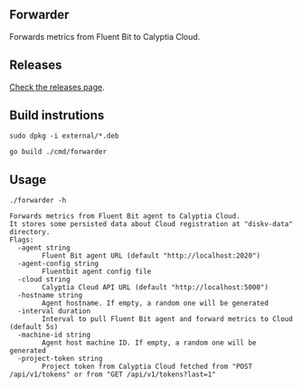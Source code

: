## Forwarder

Forwards metrics from Fluent Bit to Calyptia Cloud.

## Releases

[Check the releases page](https://github.com/calyptia/fluent-bit-cloud-forwarder/releases).

## Build instrutions

```
sudo dpkg -i external/*.deb
```
```
go build ./cmd/forwarder
```

## Usage

```
./forwarder -h
```

```
Forwards metrics from Fluent Bit agent to Calyptia Cloud.
It stores some persisted data about Cloud registration at "diskv-data" directory.
Flags:
  -agent string
        Fluent Bit agent URL (default "http://localhost:2020")
  -agent-config string
        Fluentbit agent config file
  -cloud string
        Calyptia Cloud API URL (default "http://localhost:5000")
  -hostname string
        Agent hostname. If empty, a random one will be generated
  -interval duration
        Interval to pull Fluent Bit agent and forward metrics to Cloud (default 5s)
  -machine-id string
        Agent host machine ID. If empty, a random one will be generated
  -project-token string
        Project token from Calyptia Cloud fetched from "POST /api/v1/tokens" or from "GET /api/v1/tokens?last=1"
```
